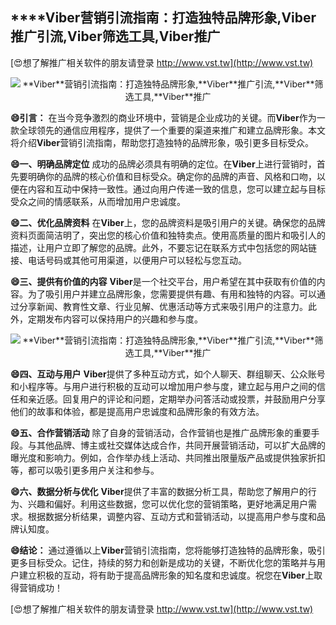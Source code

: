 ## ****Viber**营销引流指南：打造独特品牌形象,**Viber**推广引流,**Viber**筛选工具,**Viber**推广**

[😍想了解推广相关软件的朋友请登录 http://www.vst.tw](http://www.vst.tw)

 <center><img src="https://vst.tw/MP4/tuiguang/png/2.png" alt="**Viber**营销引流指南：打造独特品牌形象,**Viber**推广引流,**Viber**筛选工具,**Viber**推广"></center>

**😄引言：**
在当今竞争激烈的商业环境中，营销是企业成功的关键。而**Viber**作为一款全球领先的通信应用程序，提供了一个重要的渠道来推广和建立品牌形象。本文将介绍**Viber**营销引流指南，帮助您打造独特的品牌形象，吸引更多目标受众。

**😄一、明确品牌定位**
成功的品牌必须具有明确的定位。在**Viber**上进行营销时，首先要明确你的品牌的核心价值和目标受众。确定你的品牌的声音、风格和口吻，以便在内容和互动中保持一致性。通过向用户传递一致的信息，您可以建立起与目标受众之间的情感联系，从而增加用户忠诚度。

**😄二、优化品牌资料**
在**Viber**上，您的品牌资料是吸引用户的关键。确保您的品牌资料页面简洁明了，突出您的核心价值和独特卖点。使用高质量的图片和吸引人的描述，让用户立即了解您的品牌。此外，不要忘记在联系方式中包括您的网站链接、电话号码或其他可用渠道，以便用户可以轻松与您互动。

**😄三、提供有价值的内容**
**Viber**是一个社交平台，用户希望在其中获取有价值的内容。为了吸引用户并建立品牌形象，您需要提供有趣、有用和独特的内容。可以通过分享新闻、教育性文章、行业见解、优惠活动等方式来吸引用户的注意力。此外，定期发布内容可以保持用户的兴趣和参与度。

 <center><img src="https://vst.tw/MP4/tuiguang/png/8.png" alt="**Viber**营销引流指南：打造独特品牌形象,**Viber**推广引流,**Viber**筛选工具,**Viber**推广"></center>

**😄四、互动与用户**
**Viber**提供了多种互动方式，如个人聊天、群组聊天、公众账号和小程序等。与用户进行积极的互动可以增加用户参与度，建立起与用户之间的信任和亲近感。回复用户的评论和问题，定期举办问答活动或投票，并鼓励用户分享他们的故事和体验，都是提高用户忠诚度和品牌形象的有效方法。

**😄五、合作营销活动**
除了自身的营销活动，合作营销也是推广品牌形象的重要手段。与其他品牌、博主或社交媒体达成合作，共同开展营销活动，可以扩大品牌的曝光度和影响力。例如，合作举办线上活动、共同推出限量版产品或提供独家折扣等，都可以吸引更多用户关注和参与。

**😄六、数据分析与优化**
**Viber**提供了丰富的数据分析工具，帮助您了解用户的行为、兴趣和偏好。利用这些数据，您可以优化您的营销策略，更好地满足用户需求。根据数据分析结果，调整内容、互动方式和营销活动，以提高用户参与度和品牌认知度。

**😄结论：**
通过遵循以上**Viber**营销引流指南，您将能够打造独特的品牌形象，吸引更多目标受众。记住，持续的努力和创新是成功的关键，不断优化您的策略并与用户建立积极的互动，将有助于提高品牌形象的知名度和忠诚度。祝您在**Viber**上取得营销成功！

[😍想了解推广相关软件的朋友请登录 http://www.vst.tw](http://www.vst.tw)



